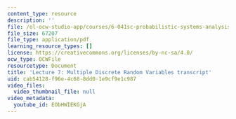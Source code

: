 ```yaml
---
content_type: resource
description: ''
file: /ol-ocw-studio-app/courses/6-041sc-probabilistic-systems-analysis-and-applied-probability-fall-2013/EObHWIEKGjA_transcript.pdf
file_size: 67207
file_type: application/pdf
learning_resource_types: []
license: https://creativecommons.org/licenses/by-nc-sa/4.0/
ocw_type: OCWFile
resourcetype: Document
title: 'Lecture 7: Multiple Discrete Random Variables transcript'
uid: cab54128-f96e-4c68-8dd0-1e9cf9e1c987
video_files:
  video_thumbnail_file: null
video_metadata:
  youtube_id: EObHWIEKGjA
---
```

